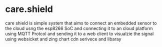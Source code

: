 # care.shield
care shield is simple system that aims to connect an embedded sensor to the cloud usng the esp8266 SoC and connecting it to an cloud platform 
using MQTT Protcol and sending it to a web client to visualzie the signal using websicket and zing chart cdn serivece and libaray
